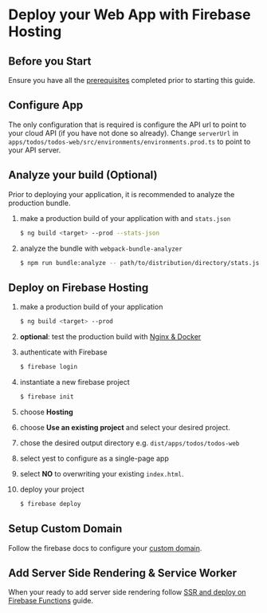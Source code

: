 # Deploy your Web App with Firebase Hosting

## Before you Start

Ensure you have all the [prerequisites] completed prior to starting this guide.

## Configure App

The only configuration that is required is configure the API url to point to your cloud API (if you have not done so already).
Change `serverUrl` in `apps/todos/todos-web/src/environments/environments.prod.ts` to point to your API server.

## Analyze your build (Optional)

Prior to deploying your application, it is recommended to analyze the production bundle.

1. make a production build of your application with and `stats.json`

   ```bash
   $ ng build <target> --prod --stats-json
   ```

2. analyze the bundle with `webpack-bundle-analyzer`

   ```bash
   $ npm run bundle:analyze -- path/to/distribution/directory/stats.json
   ```

## Deploy on Firebase Hosting

1. make a production build of your application

   ```bash
   $ ng build <target> --prod
   ```

2. **optional**: test the production build with [Nginx & Docker]
3. authenticate with Firebase

   ```bash
   $ firebase login
   ```

4. instantiate a new firebase project

   ```bash
   $ firebase init
   ```

5. choose **Hosting**
6. choose **Use an existing project** and select your desired project.
7. chose the desired output directory e.g. `dist/apps/todos/todos-web`
8. select yest to configure as a single-page app
9. select **NO** to overwriting your existing `index.html`.
10. deploy your project

    ```bash
    $ firebase deploy
    ```

## Setup Custom Domain

Follow the firebase docs to configure your [custom domain].

## Add Server Side Rendering & Service Worker

When your ready to add server side rendering follow [SSR and deploy on Firebase Functions] guide.

[prerequisites]: https://zero-to-prouction.dev/guides/getting-started
[nginx & docker]: https://github.com/unquenchablethyrst/zero-to-production/docker/README.md
[custom domain]: https://firebase.google.com/docs/hosting/custom-domain
[ssr and deploy on firebase functions]: https://zerp-to-production/guides/ssr-firebase-functions
